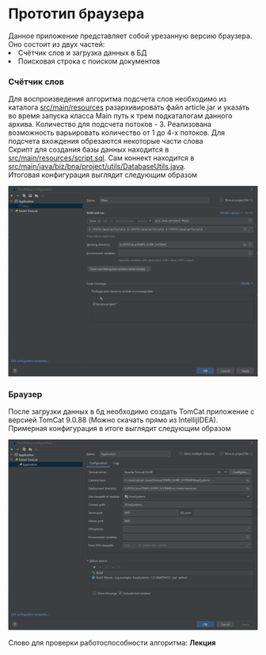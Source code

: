 <h1>Прототип браузера</h1>
Данное приложение представляет собой урезанную версию браузера. 
Оно состоит из двух частей: 
<li> Счётчик слов и загрузка данных в БД
<li> Поисковая строка с поиском документов
<h3>Счётчик слов</h3>
Для воспроизведения алгоритма подсчета слов необходимо из каталога 
<u>src/main/resources</u> разархивировать файл article.jar и указать во время
запуска класса Main путь к трем подкаталогам данного архива. Количество для подсчета потоков - 3.
Реализована возможность варьировать количество от 1 до 4-х потоков. Для подсчета вхождения обрезаются некоторые части 
слова<br>
Скрипт для создания базы данных находится в <u>src/main/resources/script.sql</u>.
Сам коннект находится в <u>src/main/java/biz/bna/project/utils/DatabaseUtils.java</u>.<br>
Итоговая конфигурация выглядит следующим образом

![img_1.png](img_1.png)
<h3>Браузер</h3>
После загрузки данных в бд необходимо создать TomCat приложение с версией TomCat 9.0.88 
(Можно скачать прямо из IntellijIDEA).
Примерная конфигурация в итоге выглядит следующим образом <br>

![img.png](img.png)

Слово для проверки работоспособности алгоритма: <b>Лекция</b>